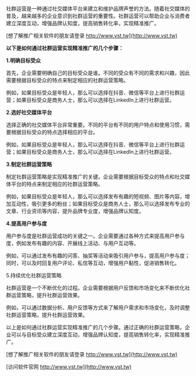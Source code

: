 社群运营是一种通过社交媒体平台来建立和维护品牌声誉的方法。随着社交媒体的普及，越来越多的企业意识到社群运营的重要性。社群运营可以帮助企业与消费者建立深度互动，增强品牌认知度，提高销售转化率，实现精准推广。

[想了解推广相关软件的朋友请登录 http://www.vst.tw](http://www.vst.tw)

**以下是如何通过社群运营实现精准推广的几个步骤：**

**1.明确目标受众**

首先，企业需要明确自己的目标受众是谁。不同的受众有不同的需求和兴趣，因此需要根据目标受众的特点来制定相应的社群运营策略。

例如，如果目标受众是年轻人，那么可以选择在抖音、微信等平台上进行社群运营；如果目标受众是商务人士，那么可以选择在LinkedIn上进行社群运营。

**2.选好社交媒体平台**

选择正确的社交媒体平台非常重要。不同的平台有不同的用户特点和使用习惯，需要根据目标受众的特点选择相应的平台。

例如，如果目标受众是年轻人，那么可以选择在抖音、微信等平台上进行社群运营；如果目标受众是商务人士，那么可以选择在LinkedIn上进行社群运营。

**3.制定社群运营策略**

制定社群运营策略是实现精准推广的关键。企业需要根据目标受众的特点和社交媒体平台的特点来制定相应的社群运营策略。

例如，如果目标受众是年轻人，那么可以选择发布有趣的短视频、图片等内容，增加互动性，吸引更多的粉丝；如果目标受众是商务人士，那么可以选择发布专业的文章、行业资讯等内容，提升品牌专业度，增强品牌认知度。

**4.提高用户参与度**

用户参与度是社群运营成功的关键之一。企业需要通过各种方式来提高用户参与度，例如发布有趣的内容、开展线上活动、与用户互动等。

例如，可以通过发布有趣的问答、抽奖等活动来吸引用户参与，提高用户参与度；同时，可以及时回复用户评论、私信等互动，增强用户黏性，促进销售转化。

5.持续优化社群运营策略

社群运营是一个不断优化的过程。企业需要根据用户反馈和市场变化来不断优化社群运营策略，提升社群运营效果。

例如，可以通过数据分析、用户反馈等方式来了解用户需求和市场变化，及时调整社群运营策略，提升社群运营效果。

以上是如何通过社群运营实现精准推广的几个步骤。通过正确的社群运营策略，企业可以与目标受众建立深度互动，增强品牌认知度，提高销售转化率，实现精准推广。

[想了解推广相关软件的朋友请登录 http://www.vst.tw](http://www.vst.tw)


[访问软件官网 http://www.vst.tw](http://www.vst.tw)
